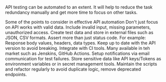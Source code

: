 API testing can be automated to an extent. It will help to reduce the task redundancy manually and get more time to focus on other tasks.

Some of the points to consider in effective API automation
    Don't just focus on API works with valid data. Include invalid input, missing parameters, unauthorized access.
    Create test data and store in external files such as JSON, CSV formats.
    Assert more than just status code. For example: Response body values, headers, data types.
    Keep up to date with the API version to avoid breaking.
    Integrate with CI tools. Many available in teh market such as Jenskins, GitHub Actions.
    Setup notifications via email communication for test failures.
    Store sensitive data like API keys/Tokens as environment variables or in secret management tools.
    Maintain the scripts and refactor regularly to avoid duplicate logic, remove deprecated endpoints.
